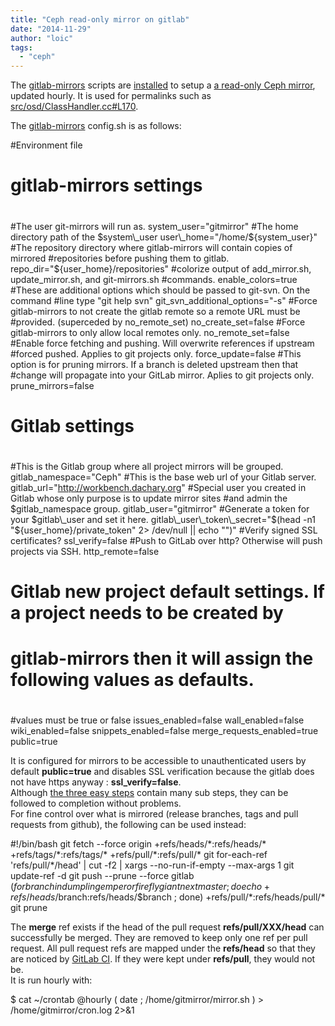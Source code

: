 ```yaml
---
title: "Ceph read-only mirror on gitlab"
date: "2014-11-29"
author: "loic"
tags: 
  - "ceph"
---
```


The [gitlab-mirrors](https://github.com/samrocketman/gitlab-mirrors) scripts are [installed](https://github.com/samrocketman/gitlab-mirrors#three-easy-steps) to setup a [a read-only Ceph mirror](http://workbench.dachary.org/ceph/ceph/), updated hourly. It is used for permalinks such as [src/osd/ClassHandler.cc#L170](http://workbench.dachary.org/ceph/ceph/blob/master/src/osd/ClassHandler.cc#L170).  
  
The [gitlab-mirrors](https://github.com/samrocketman/gitlab-mirrors) config.sh is as follows:

#Environment file

#
# gitlab-mirrors settings
#

#The user git-mirrors will run as.
system\_user="gitmirror"
#The home directory path of the $system\_user
user\_home="/home/${system\_user}"
#The repository directory where gitlab-mirrors will contain copies of mirrored
#repositories before pushing them to gitlab.
repo\_dir="${user\_home}/repositories"
#colorize output of add\_mirror.sh, update\_mirror.sh, and git-mirrors.sh
#commands.
enable\_colors=true
#These are additional options which should be passed to git-svn.  On the command
#line type "git help svn"
git\_svn\_additional\_options="-s"
#Force gitlab-mirrors to not create the gitlab remote so a remote URL must be
#provided. (superceded by no\_remote\_set)
no\_create\_set=false
#Force gitlab-mirrors to only allow local remotes only.
no\_remote\_set=false
#Enable force fetching and pushing.  Will overwrite references if upstream
#forced pushed.  Applies to git projects only.
force\_update=false
#This option is for pruning mirrors.  If a branch is deleted upstream then that
#change will propagate into your GitLab mirror.  Aplies to git projects only.
prune\_mirrors=false

#
# Gitlab settings
#

#This is the Gitlab group where all project mirrors will be grouped.
gitlab\_namespace="Ceph"
#This is the base web url of your Gitlab server.
gitlab\_url="http://workbench.dachary.org"
#Special user you created in Gitlab whose only purpose is to update mirror sites
#and admin the $gitlab\_namespace group.
gitlab\_user="gitmirror"
#Generate a token for your $gitlab\_user and set it here.
gitlab\_user\_token\_secret="$(head -n1 "${user\_home}/private\_token" 2> /dev/null || echo "")"
#Verify signed SSL certificates?
ssl\_verify=false
#Push to GitLab over http?  Otherwise will push projects via SSH.
http\_remote=false

#
# Gitlab new project default settings.  If a project needs to be created by
# gitlab-mirrors then it will assign the following values as defaults.
#

#values must be true or false
issues\_enabled=false
wall\_enabled=false
wiki\_enabled=false
snippets\_enabled=false
merge\_requests\_enabled=true
public=true

It is configured for mirrors to be accessible to unauthenticated users by default **public=true** and disables SSL verification because the gitlab does not have https anyway : **ssl\_verify=false**.  
Although [the three easy steps](https://github.com/samrocketman/gitlab-mirrors#three-easy-steps) contain many sub steps, they can be followed to completion without problems.  
For fine control over what is mirrored (release branches, tags and pull requests from github), the following can be used instead:

#!/bin/bash
git fetch --force origin +refs/heads/\*:refs/heads/\* +refs/tags/\*:refs/tags/\* +refs/pull/\*:refs/pull/\*
git for-each-ref 'refs/pull/\*/head' | cut -f2 | xargs --no-run-if-empty --max-args 1 git update-ref -d
git push --prune --force gitlab $(for branch in dumpling emperor firefly giant next master ; do echo +refs/heads/$branch:refs/heads/$branch ; done) +refs/pull/\*:refs/heads/pull/\*
git prune

The **merge** ref exists if the head of the pull request **refs/pull/XXX/head** can successfully be merged. They are removed to keep only one ref per pull request. All pull request refs are mapped under the **refs/head** so that they are noticed by [GitLab CI](http://dachary.org/?p=3409). If they were kept under **refs/pull**, they would not be.  
It is run hourly with:

$ cat ~/crontab
@hourly ( date ; /home/gitmirror/mirror.sh ) > /home/gitmirror/cron.log 2>&1
